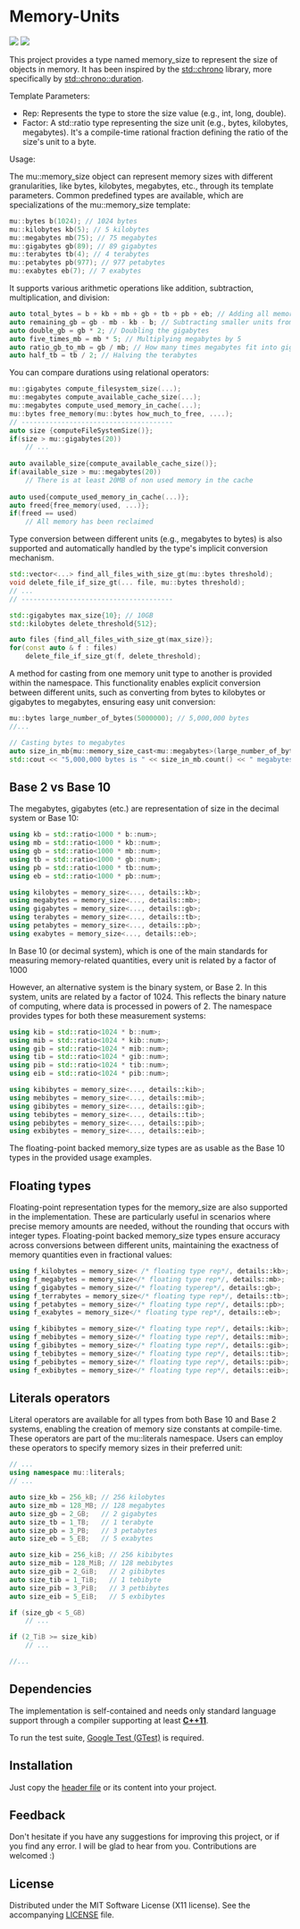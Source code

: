 Memory-Units
===============

[![][license-image]][license]
![][platform-image]

[license-image]: https://img.shields.io/badge/license-MIT-green.svg?style=flat-square
[license]: https://github.com/Nandite/PclWalkerViewer/blob/master/LICENSE

[platform-image]: https://img.shields.io/badge/platorms-linux64%20%7C%20osx%20%7C%20windows-lightgrey?style=flat-square

This project provides a type named memory_size to represent the size of objects in memory. 
It has been inspired by the [std::chrono](https://en.cppreference.com/w/cpp/chrono) library, 
more specifically by [std::chrono::duration](https://en.cppreference.com/w/cpp/chrono/duration).



Template Parameters:
* Rep: Represents the type to store the size value (e.g., int, long, double).
* Factor: A std::ratio type representing the size unit (e.g., bytes, kilobytes, megabytes). 
It's a compile-time rational fraction defining the ratio of the size's unit to a byte.

Usage:

The mu::memory_size object can represent memory sizes with different granularities, 
like bytes, kilobytes, megabytes, etc., through its template parameters. Common predefined 
types are available, which are specializations of the mu::memory_size template:

```c++
mu::bytes b(1024); // 1024 bytes
mu::kilobytes kb(5); // 5 kilobytes
mu::megabytes mb(75); // 75 megabytes
mu::gigabytes gb(89); // 89 gigabytes
mu::terabytes tb(4); // 4 terabytes
mu::petabytes pb(977); // 977 petabytes
mu::exabytes eb(7); // 7 exabytes
```
It supports various arithmetic operations like addition, subtraction, multiplication, and division:
```c++
auto total_bytes = b + kb + mb + gb + tb + pb + eb; // Adding all memory sizes together
auto remaining_gb = gb - mb - kb - b; // Subtracting smaller units from gigabytes
auto double_gb = gb * 2; // Doubling the gigabytes
auto five_times_mb = mb * 5; // Multiplying megabytes by 5
auto ratio_gb_to_mb = gb / mb; // How many times megabytes fit into gigabytes
auto half_tb = tb / 2; // Halving the terabytes
```

You can compare durations using relational operators:

```c++
mu::gigabytes compute_filesystem_size(...);
mu::megabytes compute_available_cache_size(...);
mu::megabytes compute_used_memory_in_cache(...);
mu::bytes free_memory(mu::bytes how_much_to_free, ....);
// --------------------------------------
auto size {computeFileSystemSize()};
if(size > mu::gigabytes(20))
    // ...
   
auto available_size{compute_available_cache_size()};
if(available_size > mu::megabytes(20))
    // There is at least 20MB of non used memory in the cache
  
auto used{compute_used_memory_in_cache(...)};  
auto freed{free_memory(used, ...)};
if(freed == used)
    // All memory has been reclaimed
```

Type conversion between different units (e.g., megabytes to bytes) is also supported and automatically handled by the type's 
implicit conversion mechanism.
```c++
std::vector<...> find_all_files_with_size_gt(mu::bytes threshold);
void delete_file_if_size_gt(... file, mu::bytes threshold);
// ...
// --------------------------------------

std::gigabytes max_size{10}; // 10GB
std::kilobytes delete_threshold{512};

auto files {find_all_files_with_size_gt(max_size)};
for(const auto & f : files)
    delete_file_if_size_gt(f, delete_threshold); 
```

A method for casting from one memory unit type to another is provided within the
namespace. This functionality enables explicit conversion between different units,
such as converting from bytes to kilobytes or gigabytes to megabytes, ensuring easy
unit conversion:

```c++
mu::bytes large_number_of_bytes(5000000); // 5,000,000 bytes
//...

// Casting bytes to megabytes
auto size_in_mb{mu::memory_size_cast<mu::megabytes>(large_number_of_bytes)};
std::cout << "5,000,000 bytes is " << size_in_mb.count() << " megabytes." << std::endl;
```
## Base 2 vs Base 10

The megabytes, gigabytes (etc.) are representation of size in the decimal system or Base 10:
```c++
using kb = std::ratio<1000 * b::num>;
using mb = std::ratio<1000 * kb::num>;
using gb = std::ratio<1000 * mb::num>;
using tb = std::ratio<1000 * gb::num>;
using pb = std::ratio<1000 * tb::num>;
using eb = std::ratio<1000 * pb::num>;

using kilobytes = memory_size<..., details::kb>;
using megabytes = memory_size<..., details::mb>;
using gigabytes = memory_size<..., details::gb>;
using terabytes = memory_size<..., details::tb>;
using petabytes = memory_size<..., details::pb>;
using exabytes = memory_size<..., details::eb>;
```
In Base 10 (or decimal system), which is one of the main standards for measuring memory-related quantities, every unit is related 
by a factor of 1000

However, an alternative system is the binary system, or Base 2. In this system, units are related by a factor 
of 1024. This reflects the binary nature of computing, where data is processed in powers of 2. The namespace 
provides types for both these measurement systems:

```c++
using kib = std::ratio<1024 * b::num>;
using mib = std::ratio<1024 * kib::num>;
using gib = std::ratio<1024 * mib::num>;
using tib = std::ratio<1024 * gib::num>;
using pib = std::ratio<1024 * tib::num>;
using eib = std::ratio<1024 * pib::num>;

using kibibytes = memory_size<..., details::kib>;
using mebibytes = memory_size<..., details::mib>;
using gibibytes = memory_size<..., details::gib>;
using tebibytes = memory_size<..., details::tib>;
using pebibytes = memory_size<..., details::pib>;
using exbibytes = memory_size<..., details::eib>;
```
The floating-point backed memory_size types are as usable as the Base 10 types in the provided usage examples.

## Floating types

Floating-point representation types for the memory_size are also supported in the implementation. These are
particularly useful in scenarios where precise memory amounts are needed, without the rounding that occurs 
with integer types. Floating-point backed memory_size types ensure accuracy across conversions between different 
units, maintaining the exactness of memory quantities even in fractional values:

```c++
using f_kilobytes = memory_size< /* floating type rep*/, details::kb>;
using f_megabytes = memory_size</* floating type rep*/, details::mb>;
using f_gigabytes = memory_size</* floating typerep*/, details::gb>;
using f_terrabytes = memory_size</* floating type rep*/, details::tb>;
using f_petabytes = memory_size</* floating type rep*/, details::pb>;
using f_exabytes = memory_size</* floating type rep*/, details::eb>;

using f_kibibytes = memory_size</* floating type rep*/, details::kib>;
using f_mebibytes = memory_size</* floating type rep*/, details::mib>;
using f_gibibytes = memory_size</* floating type rep*/, details::gib>;
using f_tebibytes = memory_size</* floating type rep*/, details::tib>;
using f_pebibytes = memory_size</* floating type rep*/, details::pib>;
using f_exbibytes = memory_size</* floating type rep*/, details::eib>;
```

## Literals operators

Literal operators are available for all types from both Base 10 and Base 2 systems, enabling the creation
of memory size constants at compile-time. These operators are part of the mu::literals namespace. Users can
employ these operators to specify memory sizes in their preferred unit:

```c++
// ...
using namespace mu::literals;
// ...

auto size_kb = 256_kB; // 256 kilobytes
auto size_mb = 128_MB; // 128 megabytes
auto size_gb = 2_GB;   // 2 gigabytes
auto size_tb = 1_TB;   // 1 terabyte
auto size_pb = 3_PB;   // 3 petabytes
auto size_eb = 5_EB;   // 5 exabytes

auto size_kib = 256_kiB; // 256 kibibytes
auto size_mib = 128_MiB; // 128 mebibytes
auto size_gib = 2_GiB;   // 2 gibibytes
auto size_tib = 1_TiB;   // 1 tebibyte
auto size_pib = 3_PiB;   // 3 petbibytes
auto size_eib = 5_EiB;   // 5 exbibytes

if (size_gb < 5_GB) 
    // ...

if (2_TiB >= size_kib)
    // ...

//...
```

## Dependencies

The implementation is self-contained and needs only standard language support through a compiler supporting at 
least **[C++11](https://en.cppreference.com/w/cpp/compiler_support)**.

To run the test suite, [Google Test (GTest)](https://github.com/google/googletest) is required.

## Installation

Just copy the [header file](include/memory_units.hpp) or its content into your project.

## Feedback

Don't hesitate if you have any suggestions for improving this project, or if you find any error. I will be glad to
hear from you. Contributions are welcomed :)

## License

Distributed under the MIT Software License (X11 license).
See the accompanying [LICENSE](LICENSE) file.
